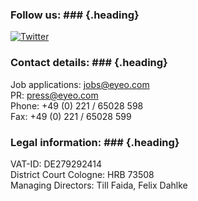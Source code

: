 ### <span>Follow us:</span> ### {.heading}

[![Twitter](/images/twitter.png)](https://twitter.com/eyeo)

### <span>Contact details:</span> ### {.heading}

Job applications: [jobs@eyeo.com](mailto:jobs@eyeo.com)<br>
PR: [press@eyeo.com](mailto:press@eyeo.com)<br>
Phone: +49 (0) 221 / 65028 598<br>
Fax: +49 (0) 221 / 65028 599

### <span>Legal information:</span> ### {.heading}

VAT-ID: DE279292414<br>
District Court Cologne: HRB 73508<br>
Managing Directors: Till Faida, Felix Dahlke
